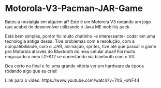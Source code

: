 <h1>Motorola-V3-Pacman-JAR-Game</h2>
<p>Bateu a nostalgia em alguém aí? Este é um Motorola V3 rodando um jogo que acabei de desenvolver utilizando o Java ME mobility pack.</p>
<p>Está bem simples, porém foi muito chatinho -e interessante- codar em uma tecnologia antiga dessa. Tive problemas com a resolução, com a compatibilidade, com o .JAR, animação, sprites, tive até que passar o game pro Motorola através do Bluetooth do meu celular atual! Foi muito engraçado o meu LG-K12 se conectando via bluetooth com o V3.</p>
<p>Deu certo no final e foi uma grande vitória ver um hardware da época rodando algo que eu criei!</p>

<p>Link para o vídeo: https://www.youtube.com/watch?v=7rIS_-xNF44 </p>
